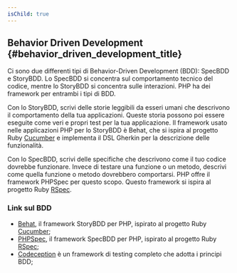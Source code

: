 ```yaml
---
isChild: true
---
```


## Behavior Driven Development {#behavior_driven_development_title}

Ci sono due differenti tipi di Behavior-Driven Development (BDD): SpecBDD e StoryBDD. Lo SpecBDD si concentra sul
comportamento tecnico del codice, mentre lo StoryBDD si concentra sulle interazioni. PHP ha dei framework per entrambi i
tipi di BDD.

Con lo StoryBDD, scrivi delle storie leggibili da esseri umani che descrivono il comportamento della tua applicazioni.
Queste storia possono poi essere eseguite come veri e propri test per la tua applicazione. Il framework usato nelle
applicazioni PHP per lo StoryBDD è Behat, che si ispira al progetto Ruby [Cucumber](http://cukes.info/) e implementa il
DSL Gherkin per la descrizione delle funzionalità.

Con lo SpecBDD, scrivi delle specifiche che descrivono come il tuo codice dovrebbe funzionare. Invece di testare una
funzione o un metodo, descrivi come quella funzione o metodo dovrebbero comportarsi. PHP offre il framework PHPSpec per
questo scopo. Questo framework si ispira al progetto Ruby [RSpec](http://rspec.info/).

### Link sul BDD

* [Behat](http://behat.org/), il framework StoryBDD per PHP, ispirato al progetto Ruby [Cucumber](http://cukes.info/);
* [PHPSpec](http://www.phpspec.net/), il framework SpecBDD per PHP, ispirato al progetto Ruby
  [RSpec](http://rspec.info/);
* [Codeception](http://www.codeception.com) è un framework di testing completo che adotta i principi BDD;
